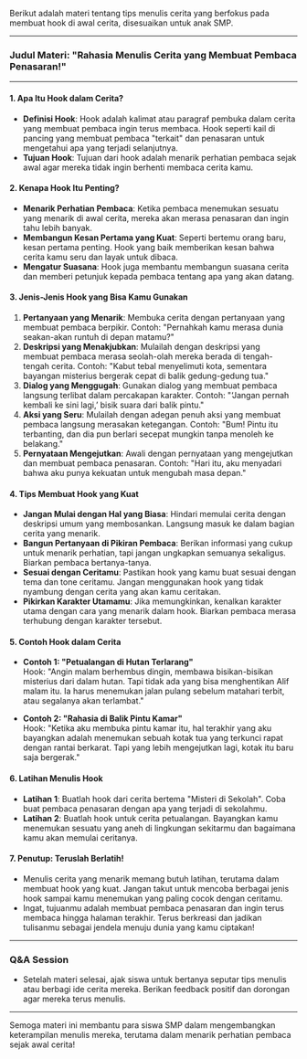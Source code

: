 Berikut adalah materi tentang tips menulis cerita yang berfokus pada membuat hook di awal cerita, disesuaikan untuk anak SMP.

---

### **Judul Materi: "Rahasia Menulis Cerita yang Membuat Pembaca Penasaran!"**

---

#### **1. Apa Itu Hook dalam Cerita?**

- **Definisi Hook**: Hook adalah kalimat atau paragraf pembuka dalam cerita yang membuat pembaca ingin terus membaca. Hook seperti kail di pancing yang membuat pembaca "terkait" dan penasaran untuk mengetahui apa yang terjadi selanjutnya.
- **Tujuan Hook**: Tujuan dari hook adalah menarik perhatian pembaca sejak awal agar mereka tidak ingin berhenti membaca cerita kamu.

#### **2. Kenapa Hook Itu Penting?**

- **Menarik Perhatian Pembaca**: Ketika pembaca menemukan sesuatu yang menarik di awal cerita, mereka akan merasa penasaran dan ingin tahu lebih banyak.
- **Membangun Kesan Pertama yang Kuat**: Seperti bertemu orang baru, kesan pertama penting. Hook yang baik memberikan kesan bahwa cerita kamu seru dan layak untuk dibaca.
- **Mengatur Suasana**: Hook juga membantu membangun suasana cerita dan memberi petunjuk kepada pembaca tentang apa yang akan datang.

#### **3. Jenis-Jenis Hook yang Bisa Kamu Gunakan**

1. **Pertanyaan yang Menarik**: Membuka cerita dengan pertanyaan yang membuat pembaca berpikir. Contoh: "Pernahkah kamu merasa dunia seakan-akan runtuh di depan matamu?"
2. **Deskripsi yang Menakjubkan**: Mulailah dengan deskripsi yang membuat pembaca merasa seolah-olah mereka berada di tengah-tengah cerita. Contoh: "Kabut tebal menyelimuti kota, sementara bayangan misterius bergerak cepat di balik gedung-gedung tua."
3. **Dialog yang Menggugah**: Gunakan dialog yang membuat pembaca langsung terlibat dalam percakapan karakter. Contoh: "‘Jangan pernah kembali ke sini lagi,’ bisik suara dari balik pintu."
4. **Aksi yang Seru**: Mulailah dengan adegan penuh aksi yang membuat pembaca langsung merasakan ketegangan. Contoh: "Bum! Pintu itu terbanting, dan dia pun berlari secepat mungkin tanpa menoleh ke belakang."
5. **Pernyataan Mengejutkan**: Awali dengan pernyataan yang mengejutkan dan membuat pembaca penasaran. Contoh: "Hari itu, aku menyadari bahwa aku punya kekuatan untuk mengubah masa depan."

#### **4. Tips Membuat Hook yang Kuat**

- **Jangan Mulai dengan Hal yang Biasa**: Hindari memulai cerita dengan deskripsi umum yang membosankan. Langsung masuk ke dalam bagian cerita yang menarik.
- **Bangun Pertanyaan di Pikiran Pembaca**: Berikan informasi yang cukup untuk menarik perhatian, tapi jangan ungkapkan semuanya sekaligus. Biarkan pembaca bertanya-tanya.
- **Sesuai dengan Ceritamu**: Pastikan hook yang kamu buat sesuai dengan tema dan tone ceritamu. Jangan menggunakan hook yang tidak nyambung dengan cerita yang akan kamu ceritakan.
- **Pikirkan Karakter Utamamu**: Jika memungkinkan, kenalkan karakter utama dengan cara yang menarik dalam hook. Biarkan pembaca merasa terhubung dengan karakter tersebut.

#### **5. Contoh Hook dalam Cerita**

- **Contoh 1: "Petualangan di Hutan Terlarang"**  
  Hook: "Angin malam berhembus dingin, membawa bisikan-bisikan misterius dari dalam hutan. Tapi tidak ada yang bisa menghentikan Alif malam itu. Ia harus menemukan jalan pulang sebelum matahari terbit, atau segalanya akan terlambat."

- **Contoh 2: "Rahasia di Balik Pintu Kamar"**  
  Hook: "Ketika aku membuka pintu kamar itu, hal terakhir yang aku bayangkan adalah menemukan sebuah kotak tua yang terkunci rapat dengan rantai berkarat. Tapi yang lebih mengejutkan lagi, kotak itu baru saja bergerak."

#### **6. Latihan Menulis Hook**

- **Latihan 1**: Buatlah hook dari cerita bertema "Misteri di Sekolah". Coba buat pembaca penasaran dengan apa yang terjadi di sekolahmu.
- **Latihan 2**: Buatlah hook untuk cerita petualangan. Bayangkan kamu menemukan sesuatu yang aneh di lingkungan sekitarmu dan bagaimana kamu akan memulai ceritanya.

#### **7. Penutup: Teruslah Berlatih!**

- Menulis cerita yang menarik memang butuh latihan, terutama dalam membuat hook yang kuat. Jangan takut untuk mencoba berbagai jenis hook sampai kamu menemukan yang paling cocok dengan ceritamu.
- Ingat, tujuanmu adalah membuat pembaca penasaran dan ingin terus membaca hingga halaman terakhir. Terus berkreasi dan jadikan tulisanmu sebagai jendela menuju dunia yang kamu ciptakan!

---

### **Q&A Session**

- Setelah materi selesai, ajak siswa untuk bertanya seputar tips menulis atau berbagi ide cerita mereka. Berikan feedback positif dan dorongan agar mereka terus menulis.

---

Semoga materi ini membantu para siswa SMP dalam mengembangkan keterampilan menulis mereka, terutama dalam menarik perhatian pembaca sejak awal cerita!
